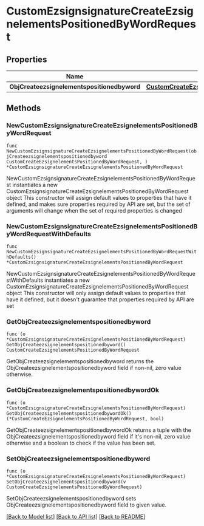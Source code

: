 # CustomEzsignsignatureCreateEzsignelementsPositionedByWordRequest

## Properties

Name | Type | Description | Notes
------------ | ------------- | ------------- | -------------
**ObjCreateezsignelementspositionedbyword** | [**CustomCreateEzsignelementsPositionedByWordRequest**](CustomCreateEzsignelementsPositionedByWordRequest.md) |  | 

## Methods

### NewCustomEzsignsignatureCreateEzsignelementsPositionedByWordRequest

`func NewCustomEzsignsignatureCreateEzsignelementsPositionedByWordRequest(objCreateezsignelementspositionedbyword CustomCreateEzsignelementsPositionedByWordRequest, ) *CustomEzsignsignatureCreateEzsignelementsPositionedByWordRequest`

NewCustomEzsignsignatureCreateEzsignelementsPositionedByWordRequest instantiates a new CustomEzsignsignatureCreateEzsignelementsPositionedByWordRequest object
This constructor will assign default values to properties that have it defined,
and makes sure properties required by API are set, but the set of arguments
will change when the set of required properties is changed

### NewCustomEzsignsignatureCreateEzsignelementsPositionedByWordRequestWithDefaults

`func NewCustomEzsignsignatureCreateEzsignelementsPositionedByWordRequestWithDefaults() *CustomEzsignsignatureCreateEzsignelementsPositionedByWordRequest`

NewCustomEzsignsignatureCreateEzsignelementsPositionedByWordRequestWithDefaults instantiates a new CustomEzsignsignatureCreateEzsignelementsPositionedByWordRequest object
This constructor will only assign default values to properties that have it defined,
but it doesn't guarantee that properties required by API are set

### GetObjCreateezsignelementspositionedbyword

`func (o *CustomEzsignsignatureCreateEzsignelementsPositionedByWordRequest) GetObjCreateezsignelementspositionedbyword() CustomCreateEzsignelementsPositionedByWordRequest`

GetObjCreateezsignelementspositionedbyword returns the ObjCreateezsignelementspositionedbyword field if non-nil, zero value otherwise.

### GetObjCreateezsignelementspositionedbywordOk

`func (o *CustomEzsignsignatureCreateEzsignelementsPositionedByWordRequest) GetObjCreateezsignelementspositionedbywordOk() (*CustomCreateEzsignelementsPositionedByWordRequest, bool)`

GetObjCreateezsignelementspositionedbywordOk returns a tuple with the ObjCreateezsignelementspositionedbyword field if it's non-nil, zero value otherwise
and a boolean to check if the value has been set.

### SetObjCreateezsignelementspositionedbyword

`func (o *CustomEzsignsignatureCreateEzsignelementsPositionedByWordRequest) SetObjCreateezsignelementspositionedbyword(v CustomCreateEzsignelementsPositionedByWordRequest)`

SetObjCreateezsignelementspositionedbyword sets ObjCreateezsignelementspositionedbyword field to given value.



[[Back to Model list]](../README.md#documentation-for-models) [[Back to API list]](../README.md#documentation-for-api-endpoints) [[Back to README]](../README.md)


